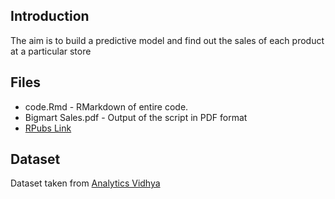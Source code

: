 ## Introduction
The aim is to build a predictive model and find out the sales of each product at a particular store

## Files
 - code.Rmd - RMarkdown of entire code.
 - Bigmart Sales.pdf - Output of the script in PDF format
 - [RPubs Link](http://rpubs.com/Yatharth96/247552)
 
 ## Dataset
 Dataset taken from [Analytics Vidhya](https://datahack.analyticsvidhya.com/contest/practice-problem-big-mart-sales-iii/)


